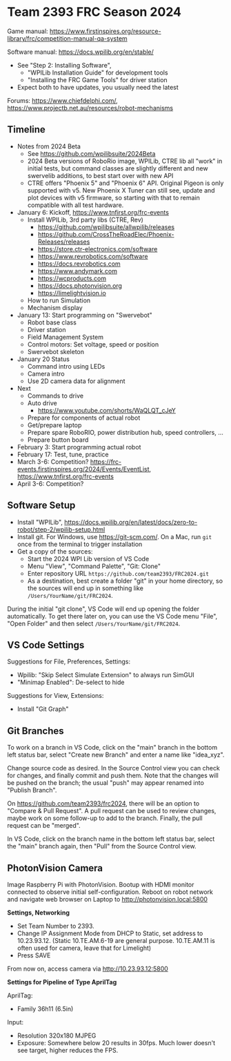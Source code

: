 Team 2393 FRC Season 2024
=========================

Game manual: https://www.firstinspires.org/resource-library/frc/competition-manual-qa-system

Software manual: https://docs.wpilib.org/en/stable/
- See "Step 2: Installing Software",
  - "WPILib Installation Guide" for development tools
  - "Installing the FRC Game Tools" for driver station
- Expect both to have updates, you usually need the latest

Forums: https://www.chiefdelphi.com/, https://www.projectb.net.au/resources/robot-mechanisms


Timeline
--------

* Notes from 2024 Beta
  - See https://github.com/wpilibsuite/2024Beta
  - 2024 Beta versions of RoboRio image, WPILib, CTRE lib all "work" in initial tests,
    but command classes are slightly different and new swervelib additions,
    to best start over with new API
  - CTRE offers "Phoenix 5" and "Phoenix 6" API.
    Original Pigeon is only supported with v5.
    New Phoenix X Tuner can still see, update and plot devices with v5 firmware,
    so starting with that to remain compatible with all test hardware.
* January 6: Kickoff, https://www.tnfirst.org/frc-events
  - Install WPILib, 3rd party libs (CTRE, Rev)
    + https://github.com/wpilibsuite/allwpilib/releases
    + https://github.com/CrossTheRoadElec/Phoenix-Releases/releases
    + https://store.ctr-electronics.com/software
    + https://www.revrobotics.com/software
    + https://docs.revrobotics.com
    + https://www.andymark.com
    + https://wcproducts.com
    + https://docs.photonvision.org
    + https://limelightvision.io
  - How to run Simulation
  - Mechanism display
* January 13: Start programming on "Swervebot"
  - Robot base class
  - Driver station
  - Field Management System
  - Control motors: Set voltage, speed or position
  - Swervebot skeleton
* January 20 Status
  - Command intro using LEDs
  - Camera intro
  - Use 2D camera data for alignment
* Next
  - Commands to drive
  - Auto drive
    - https://www.youtube.com/shorts/WaQLQT_cJeY
  - Prepare for components of actual robot
  - Get/prepare laptop
  - Prepare spare RoboRIO, power distribution hub, speed controllers, ...
  - Prepare button board
* February 3: Start programming actual robot
* February 17: Test, tune, practice
* March 3-6: Competition? https://frc-events.firstinspires.org/2024/Events/EventList, https://www.tnfirst.org/frc-events
* April 3-6: Competition?


Software Setup
--------------

 * Install "WPILib", https://docs.wpilib.org/en/latest/docs/zero-to-robot/step-2/wpilib-setup.html
 * Install git. For Windows, use https://git-scm.com/. On a Mac, run `git` once from the terminal to trigger installation
 * Get a copy of the sources:
   * Start the 2024 WPI Lib version of VS Code
   * Menu "View", "Command Palette", "Git: Clone"
   * Enter repository URL `https://github.com/team2393/FRC2024.git`
   * As a destination, best create a folder "git" in your home directory,
     so the sources will end up in something like `/Users/YourName/git/FRC2024`.

During the initial "git clone", VS Code will end up opening the folder automatically.
To get there later on, you can use the VS Code menu "File", "Open Folder" and then select
`/Users/YourName/git/FRC2024`.


VS Code Settings
----------------

Suggestions for File, Preferences, Settings:
 * Wpilib: "Skip Select Simulate Extension" to always run SimGUI
 * "Minimap Enabled": De-select to hide

Suggestions for View, Extensions:
 * Install "Git Graph"

Git Branches
------------

To work on a branch in VS Code, click on the "main" branch in the bottom left status bar, 
select "Create new Branch" and enter a name like "idea_xyz".

Change source code as desired.
In the Source Control view you can check for changes, and finally commit and push them.
Note that the changes will be pushed on the branch; the usual "push" may appear
renamed into "Publish Branch".

On https://github.com/team2393/frc2024, there will be an option to "Compare & Pull Request".
A pull request can be used to review changes, maybe work on some follow-up to add to the branch.
Finally, the pull request can be "merged".

In VS Code, click on the branch name in the bottom left status bar,
select the "main" branch again, then "Pull" from the Source Control view.


PhotonVision Camera
-------------------

Image Raspberry Pi with PhotonVision. Bootup with HDMI monitor connected to observe initial self-configuration.
Reboot on robot network and navigate web browser on Laptop to http://photonvision.local:5800

**Settings, Networking**

- Set Team Number to 2393.
- Change IP Assignment Mode from DHCP to Static, set address to 10.23.93.12.
  (Static 10.TE.AM.6-19 are general purpose. 10.TE.AM.11 is often used for camera, leave that for Limelight)
- Press SAVE

From now on, access camera via http://10.23.93.12:5800

**Settings for Pipeline of Type AprilTag**

AprilTag:
 - Family 36h11 (6.5in)

Input:
- Resolution 320x180 MJPEG
- Exposure: Somewhere below 20 results in 30fps. Much lower doesn't see target, higher reduces the FPS.

